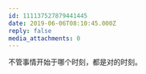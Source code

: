 ```yaml
---
id: 111137527879441445
date: 2019-06-06T08:10:45.000Z
reply: false
media_attachments: 0
---
```


不管事情开始于哪个时刻，都是对的时刻。

